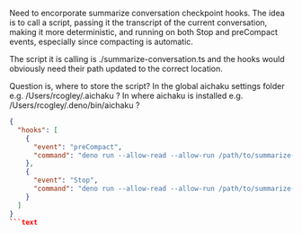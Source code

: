 Need to encorporate summarize conversation checkpoint hooks. The idea is to call
a script, passing it the transcript of the current conversation, making it more
deterministic, and running on both Stop and preCompact events, especially since
compacting is automatic.

The script it is calling is ./summarize-conversation.ts and the hooks would
obviously need their path updated to the correct location.

Question is, where to store the script? In the global aichaku settings folder
e.g. /Users/rcogley/.aichaku ? In where aichaku is installed e.g.
/Users/rcogley/.deno/bin/aichaku ?

````json
{
  "hooks": [
    {
      "event": "preCompact",
      "command": "deno run --allow-read --allow-run /path/to/summarize-conversation.ts"
    },
    {
      "event": "Stop",
      "command": "deno run --allow-read --allow-run /path/to/summarize-conversation.ts"
    }
  ]
}
```text
````
